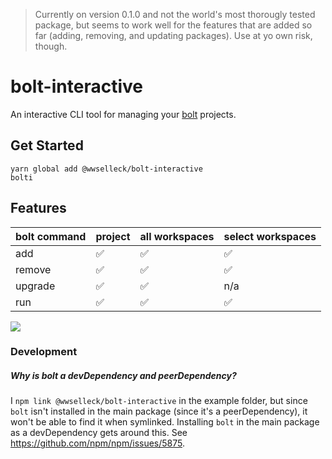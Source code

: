 > Currently on version 0.1.0 and not the world's most thorougly tested package, but seems to work well for the features that are added so far (adding, removing, and updating packages). Use at yo own risk, though.

# bolt-interactive
An interactive CLI tool for managing your [bolt](https://github.com/boltpkg/bolt) projects.

## Get Started
```
yarn global add @wwselleck/bolt-interactive
bolti
```

## Features
| bolt command| project | all workspaces | select workspaces|
--------------|---------|----------------|------------------|
| add         | ✅      |✅              | ✅
| remove      | ✅      |✅              | ✅
| upgrade     | ✅      |✅              | n/a
| run         | ✅      |✅              | ✅

![](./docs/example.gif)
### Development
##### Why is bolt a devDependency and peerDependency?
I `npm link @wwselleck/bolt-interactive` in the example folder, but since `bolt` isn't installed in the main package (since it's a peerDependency), it won't be able to find it when symlinked. Installing `bolt` in the main package as a devDependency gets around this. See https://github.com/npm/npm/issues/5875.
